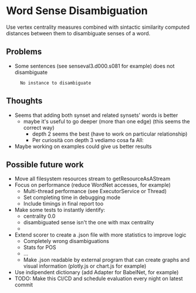 # Word Sense Disambiguation

Use vertex centrality measures combined with sintactic similarity computed distances between them to disambiguate senses of a word.

## Problems
* Some sentences (see senseval3.d000.s081 for example) does not disambiguate

		No instance to disambiguate

## Thoughts
* Seems that adding both synset and related synsets' words is better
	* maybe it's useful to go deeper (more than one edge) (this seems the correct way)
		* depth 2 seems the best (have to work on particular relationship)
		* Per curiosità con depth 3 vediamo cosa fa All:
* Maybe working on examples could give us better results

## Possible future work
* Move all filesystem resources stream to getResourceAsAStream
* Focus on performance (reduce WordNet accesses, for example)
	* Multi-thread performance (see ExecutorService or Thread)
	* Set completing time in debugging mode
	* Include timings in final report too
* Make some tests to instantly identify:		
	* centrality 0.0
	* disambiguated sense isn't the one with max centrality
	* 
* Extend scorer to create a .json file with more statistics to improve logic
	* Completely wrong disambiguations
	* Stats for POS
	* ...
	* Make .json readable by external program that can create graphs and visual information (plotly.js or chart.js for example)
* Use indipendent dictionary (add Adapter for BabelNet, for example)
* TODO: Make this CI/CD and schedule evaluation every night on latest commit
